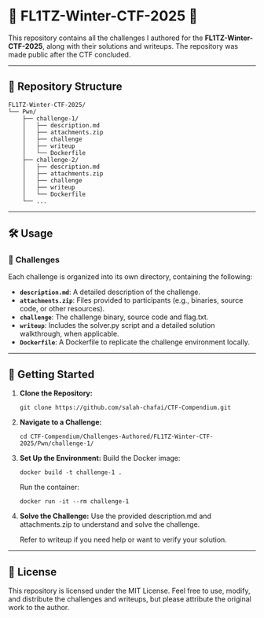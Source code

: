 # 🚩 FL1TZ-Winter-CTF-2025 🚩

This repository contains all the challenges I authored for the **FL1TZ-Winter-CTF-2025**, along with their solutions and writeups. The repository was made public after the CTF concluded.

---

## 📂 Repository Structure
```
FL1TZ-Winter-CTF-2025/
└── Pwn/
    ├── challenge-1/
    │   ├── description.md
    │   ├── attachments.zip
    │   ├── challenge
    │   ├── writeup
    │   └── Dockerfile
    ├── challenge-2/
    │   ├── description.md
    │   ├── attachments.zip
    │   ├── challenge
    │   ├── writeup
    │   └── Dockerfile
    └── ...
```
---

## 🛠️ Usage

### 🧩 **Challenges**
Each challenge is organized into its own directory, containing the following:
- **`description.md`**: A detailed description of the challenge.
- **`attachments.zip`**: Files provided to participants (e.g., binaries, source code, or other resources).
- **`challenge`**: The challenge binary, source code and flag.txt.
- **`writeup`**: Includes the solver.py script and a detailed solution walkthrough, when applicable.
- **`Dockerfile`**: A Dockerfile to replicate the challenge environment locally.

---

## 🚀 **Getting Started**
1. **Clone the Repository:**
   ```
   git clone https://github.com/salah-chafai/CTF-Compendium.git
   ```
2. **Navigate to a Challenge:**
   ```
   cd CTF-Compendium/Challenges-Authored/FL1TZ-Winter-CTF-2025/Pwn/challenge-1/
   ```
3. **Set Up the Environment:**
   Build the Docker image:
   ```     
   docker build -t challenge-1 .
   ```
   Run the container:
   ```
   docker run -it --rm challenge-1
   ```
3. **Solve the Challenge:**
   Use the provided description.md and attachments.zip to understand and solve the challenge.
   
   Refer to writeup if you need help or want to verify your solution.

---

## 📜 License

This repository is licensed under the MIT License. Feel free to use, modify, and distribute the challenges and writeups, but please attribute the original work to the author.
